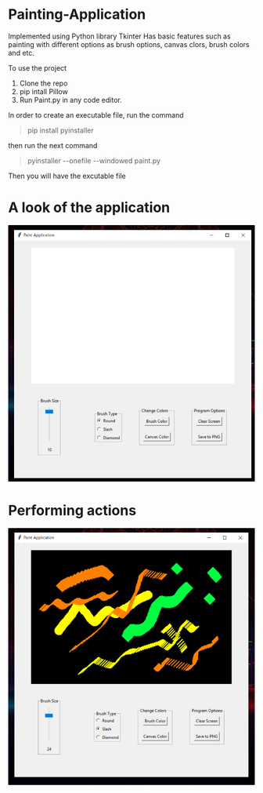 # Painting-Application
Implemented using Python library Tkinter
Has basic features such as painting with different options as brush options, canvas clors, brush colors and etc.

To use the project
1. Clone the repo
2. pip intall Pillow 
3. Run Paint.py in any code editor.

In order to create an executable file, run the command
> pip install pyinstaller

then run the next command
> pyinstaller --onefile --windowed paint.py

Then you will have the excutable file

# A look of the application
![](images/img1.png)

# Performing actions
![](images/img2.png) 
